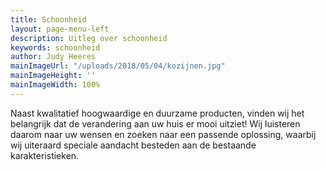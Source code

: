 ```yaml
---
title: Schoonheid
layout: page-menu-left
description: Uitleg over schoonheid
keywords: schoonheid
author: Judy Heeres
mainImageUrl: "/uploads/2018/05/04/kozijnen.jpg"
mainImageHeight: ''
mainImageWidth: 100%
---
```

Naast kwalitatief hoogwaardige en duurzame producten, vinden wij het belangrijk dat de verandering aan uw huis er mooi uitziet! Wij luisteren daarom naar uw wensen en zoeken naar een passende oplossing, waarbij wij uiteraard speciale aandacht besteden aan de bestaande karakteristieken.